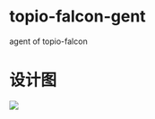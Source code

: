 # topio-falcon-gent
agent of topio-falcon

# 设计图

![](https://raw.githubusercontent.com/topsmaug/topio-falcon-agent/main/topio-falcon-agent.jpeg)

